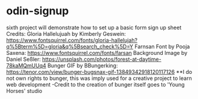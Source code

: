 # odin-signup
sixth project
will demonstrate how to set up a basic form sign up sheet
Credits:
Gloria Hallelujuah by Kimberly Geswein: https://www.fontsquirrel.com/fonts/gloria-hallelujah?q%5Bterm%5D=gloria&q%5Bsearch_check%5D=Y
Farnsan Font by Pooja Saxena: https://www.fontsquirrel.com/fonts/farsan
Background Image by Daniel Seßler: https://unsplash.com/photos/forest-at-daytime-78kaMQmUUq4
Bunger GIF by BBungerking: https://tenor.com/view/bunger-bugsnax-gif-13849342918120117126
**I do not own rights to bunger, this was imply used for a creative project to learn web development
-Credit to the creation of bunger itself goes to 'Young Horses' studio